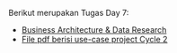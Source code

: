 Berikut merupakan Tugas Day 7:
- <a href="https://miro.com/app/board/uXjVM7OG9O4=/" target="_blank">Business Architecture &  Data Research</a>
- <a href="https://github.com/bflpitpocahontas/pocahontas/blob/main/B4%20Pocahontas%20-%20Usecase%20Cycle%202.pdf" target="_blank">File pdf berisi use-case project Cycle 2</a>
